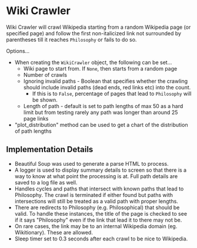 # Wiki Crawler

Wiki Crawler will crawl Wikipedia starting from a random Wikipedia page (or specified page) and follow the first non-italicized link not surrounded by parentheses till it reaches `Philosophy` or fails to do so.

Options...

* When creating the `WikiCrawler` object, the following can be set...
  * Wiki page to start from. If `None`, then starts from a random page
  * Number of crawls
  * Ignoring invalid paths - Boolean that specifies whether the crawling should include invalid paths (dead ends, red links etc) into the count.
    * If this is to `False`, percentage of pages that lead to `Philosophy` will be shown.
  * Length of path - default is set to path lengths of max 50 as a hard limit but from testing rarely any path was longer than around 25 page links
* "plot_distribution" method can be used to get a chart of the distribution of path lengths

## Implementation Details

* Beautiful Soup was used to generate a parse HTML to process.
* A logger is used to display summary details to screen so that there is a way to know at what point the processing is at. Full path details are saved to a log file as well.
* Handles cycles and paths that intersect with known paths that lead to Philosophy. The crawl is terminated if either found but paths with intersections will still be treated as a valid path with proper lengths.
* There are redirects to Philosophy (e.g. Philosophical) that should be valid. To handle these instances, the title of the page is checked to see if it says "Philosophy" even if the link that lead it to there may not be.
* On rare cases, the link may be to an internal Wikipedia domain (eg. Wikitionary). These are allowed.
* Sleep timer set to 0.3 seconds after each crawl to be nice to Wikipedia.

